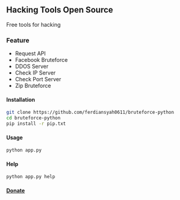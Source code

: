 ## Hacking Tools Open Source
Free tools for hacking
### Feature
- Request API
- Facebook Bruteforce
- DDOS Server
- Check IP Server
- Check Port Server
- Zip Bruteforce
#### Installation
```bash
git clone https://github.com/ferdiansyah0611/bruteforce-python
cd bruteforce-python
pip install -r pip.txt
```
#### Usage

```bash
python app.py
```
#### Help

```bash
python app.py help
```
#### [Donate](https://commerce.coinbase.com/checkout/e9bc198a-71b3-498b-88bf-b1394c207e70)